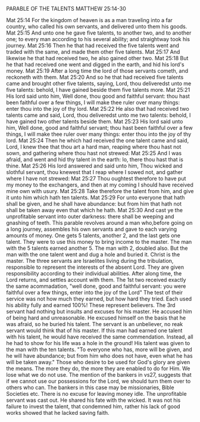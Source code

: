 PARABLE OF THE TALENTS
MATTHEW 25:14-30

Mat 25:14 For the kingdom of heaven is as a man traveling into a far country, who called his own servants, and delivered unto them his goods. 
Mat 25:15 And unto one he gave five talents, to another two, and to another one; to every man according to his several ability; and straightway took his journey. 
Mat 25:16 Then he that had received the five talents went and traded with the same, and made them other five talents. 
Mat 25:17 And likewise he that had received two, he also gained other two. 
Mat 25:18 But he that had received one went and digged in the earth, and hid his lord's money. 
Mat 25:19 After a long time the lord of those servants cometh, and reckoneth with them. 
Mat 25:20 And so he that had received five talents came and brought other five talents, saying, Lord, thou deliveredst unto me five talents: behold, I have gained beside them five talents more. 
Mat 25:21 His lord said unto him, Well done, thou good and faithful servant: thou hast been faithful over a few things, I will make thee ruler over many things: enter thou into the joy of thy lord. 
Mat 25:22 He also that had received two talents came and said, Lord, thou deliveredst unto me two talents: behold, I have gained two other talents beside them. 
Mat 25:23 His lord said unto him, Well done, good and faithful servant; thou hast been faithful over a few things, I will make thee ruler over many things: enter thou into the joy of thy lord. 
Mat 25:24 Then he which had received the one talent came and said, Lord, I knew thee that thou art a hard man, reaping where thou hast not sown, and gathering where thou hast not strewed: 
Mat 25:25 And I was afraid, and went and hid thy talent in the earth: lo, there thou hast that is thine. 
Mat 25:26 His lord answered and said unto him, Thou wicked and slothful servant, thou knewest that I reap where I sowed not, and gather where I have not strewed: 
Mat 25:27 Thou oughtest therefore to have put my money to the exchangers, and then at my coming I should have received mine own with usury. 
Mat 25:28 Take therefore the talent from him, and give it unto him which hath ten talents. 
Mat 25:29 For unto everyone that hath shall be given, and he shall have abundance: but from him that hath not shall be taken away even that which he hath. 
Mat 25:30 And cast ye the unprofitable servant into outer darkness: there shall be weeping and gnashing of teeth. 
This parable revolves around a man who,before going on a long journey, assembles his own servants and gave to each varying amounts of money. One gets 5 talents, another 2, and the last gets one talent. They were to use this money to bring income to the master. The man with the 5 talents earned another 5. The man with 2, doubled also. But the man with the one talent went and dug a hole and buried it.
Christ is the master. The three servants are Israelites living during the tribulation, responsible to represent the interests of the absent Lord. They are given responsibility according to their individual abilities.
After along time, the Lord returns, and settles account with them. The 1st two received exactly the same acommadation, &quot;well done, good and faithful servant: you were faithful over a few things, enter into the joy of the Lord&quot; The test of their service was not how much they earned, but how hard they tried. Each used his ability fully and earned 100%! These represent believers. 
The 3rd servant had nothing but insults and excuses for his master. He accused him of being hard and unreasonable. He excused himself on the basis that he was afraid, so he buried his talent. The servant is an unbeliever, no reak servant would think that of his master.
If this man had earned one talent with his talent, he would have received the same commendation. Instead, all he had to show for his life was a hole in the ground! His talent was given to the man with the ten talents. &quot;To everyone who has, more will be given, and he will have abundance; but from him who does not have, even what he has will be taken away.&quot;
Those who desire to be used for God&apos;s glory are given the means. The more they do, the more they are enabled to do for Him. We lose what we do not use.
The mention of the bankers in vs27, suggests that if we cannot use our possessions for the Lord, we should turn them over to others who can. The bankers in this case may be missionaries, Bible Societies etc. There is no excuse for leaving money idle.
The unprofitable servant was cast out. He shared his fate with the wicked. It was not his failure to invest the talent, that condemned him, rather his lack of good works showed that he lacked saving faith.
